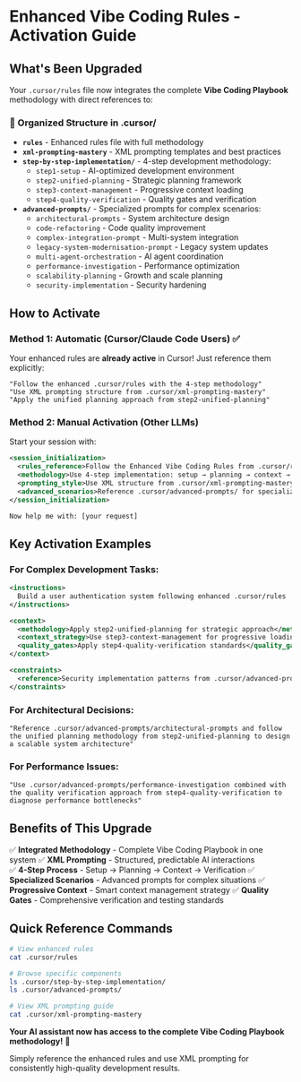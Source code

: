 # Enhanced Vibe Coding Rules - Activation Guide

## What's Been Upgraded

Your `.cursor/rules` file now integrates the complete **Vibe Coding Playbook** methodology with direct references to:

### 📁 Organized Structure in .cursor/
- **`rules`** - Enhanced rules file with full methodology
- **`xml-prompting-mastery`** - XML prompting templates and best practices
- **`step-by-step-implementation/`** - 4-step development methodology:
  - `step1-setup` - AI-optimized development environment
  - `step2-unified-planning` - Strategic planning framework
  - `step3-context-management` - Progressive context loading
  - `step4-quality-verification` - Quality gates and verification
- **`advanced-prompts/`** - Specialized prompts for complex scenarios:
  - `architectural-prompts` - System architecture design
  - `code-refactoring` - Code quality improvement
  - `complex-integration-prompt` - Multi-system integration
  - `legacy-system-modernisation-prompt` - Legacy system updates
  - `multi-agent-orchestration` - AI agent coordination
  - `performance-investigation` - Performance optimization
  - `scalability-planning` - Growth and scale planning
  - `security-implementation` - Security hardening

## How to Activate

### Method 1: Automatic (Cursor/Claude Code Users) ✅
Your enhanced rules are **already active** in Cursor! Just reference them explicitly:

```
"Follow the enhanced .cursor/rules with the 4-step methodology"
"Use XML prompting structure from .cursor/xml-prompting-mastery"
"Apply the unified planning approach from step2-unified-planning"
```

### Method 2: Manual Activation (Other LLMs)
Start your session with:

```xml
<session_initialization>
  <rules_reference>Follow the Enhanced Vibe Coding Rules from .cursor/rules</rules_reference>
  <methodology>Use 4-step implementation: setup → planning → context → verification</methodology>
  <prompting_style>Use XML structure from .cursor/xml-prompting-mastery</prompting_style>
  <advanced_scenarios>Reference .cursor/advanced-prompts/ for specialized situations</advanced_scenarios>
</session_initialization>

Now help me with: [your request]
```

## Key Activation Examples

### For Complex Development Tasks:
```xml
<instructions>
  Build a user authentication system following enhanced .cursor/rules
</instructions>

<context>
  <methodology>Apply step2-unified-planning for strategic approach</methodology>
  <context_strategy>Use step3-context-management for progressive loading</context_strategy>
  <quality_gates>Apply step4-quality-verification standards</quality_gates>
</context>

<constraints>
  <reference>Security implementation patterns from .cursor/advanced-prompts/security-implementation</reference>
</constraints>
```

### For Architectural Decisions:
```
"Reference .cursor/advanced-prompts/architectural-prompts and follow the unified planning methodology from step2-unified-planning to design a scalable system architecture"
```

### For Performance Issues:
```
"Use .cursor/advanced-prompts/performance-investigation combined with the quality verification approach from step4-quality-verification to diagnose performance bottlenecks"
```

## Benefits of This Upgrade

✅ **Integrated Methodology** - Complete Vibe Coding Playbook in one system
✅ **XML Prompting** - Structured, predictable AI interactions  
✅ **4-Step Process** - Setup → Planning → Context → Verification
✅ **Specialized Scenarios** - Advanced prompts for complex situations
✅ **Progressive Context** - Smart context management strategy
✅ **Quality Gates** - Comprehensive verification and testing standards

## Quick Reference Commands

```bash
# View enhanced rules
cat .cursor/rules

# Browse specific components
ls .cursor/step-by-step-implementation/
ls .cursor/advanced-prompts/

# View XML prompting guide
cat .cursor/xml-prompting-mastery
```

**Your AI assistant now has access to the complete Vibe Coding Playbook methodology!** 🚀

Simply reference the enhanced rules and use XML prompting for consistently high-quality development results.